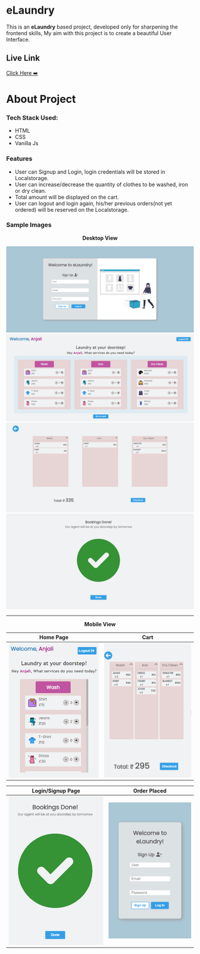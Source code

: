 # eLaundry

This is an **eLaundry** based project, developed only for sharpening the frontend skills, My aim with this project is to create a beautiful User Interface.

## Live Link

[Click Here ➡️](https://anjali-kukreti.github.io/eLaundry/)

# About Project

### Tech Stack Used:
* HTML
* CSS
* Vanilla Js

### Features
* User can Signup and Login, login credentials will be stored in Localstorage.
* User can increase/decrease the quantity of clothes to be washed, iron or dry clean.
* Total amount will be displayed on the cart.
* User can logout and login again, his/her previous orders(not yet ordered) will be reserved on the Localstorage.

### Sample Images

 <p align="center"> <strong> Desktop View</strong></p>
 <img src="https://github.com/ANJALI-KUKRETI/eLaundry/blob/main/images/eL8.png">
 <img src="https://github.com/ANJALI-KUKRETI/eLaundry/blob/main/images/eL1.png">
 <img src="https://github.com/ANJALI-KUKRETI/eLaundry/blob/main/images/eL2.png">
 <img src="https://github.com/ANJALI-KUKRETI/eLaundry/blob/main/images/eL3.png">
 
 
 <hr>
 
  <p align="center"> <strong>Mobile View</strong></p>
  
  
  Home Page                |       Cart
:-------------------------:|:-------------------------:
![](https://github.com/ANJALI-KUKRETI/eLaundry/blob/main/images/eL4.png)  |  ![](https://github.com/ANJALI-KUKRETI/eLaundry/blob/main/images/eL5.png)

  Login/Signup Page        |       Order Placed
:-------------------------:|:-------------------------:
![](https://github.com/ANJALI-KUKRETI/eLaundry/blob/main/images/eL6.png)  |  ![](https://github.com/ANJALI-KUKRETI/eLaundry/blob/main/images/eL7.png)
